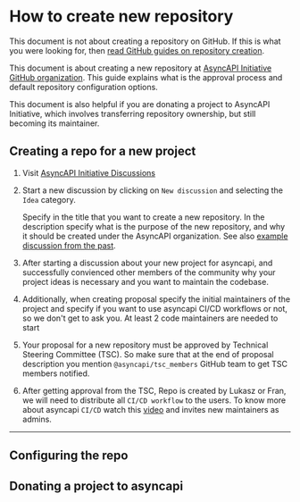 # How to create new repository

This document is not about creating a repository on GitHub. If this is what you were looking for, then [read GitHub guides on repository creation](https://docs.github.com/en/get-started/quickstart/create-a-repo).

This document is about creating a new repository at [AsyncAPI Initiative GitHub organization](https://github.com/asyncapi). This guide explains what is the approval process and default repository configuration options.

This document is also helpful if you are donating a project to AsyncAPI Initiative, which involves transferring repository ownership, but still becoming its maintainer.

## Creating a repo for a new project

1. Visit [AsyncAPI Initiative Discussions](https://github.com/orgs/asyncapi/discussions)


2. Start a new discussion by clicking on `New discussion` and selecting the `Idea` category.

    Specify in the title that you want to create a new repository. In the description specify what is the purpose of the new repository, and why it should be created under the AsyncAPI organization. See also [example discussion from the past](https://github.com/orgs/asyncapi/discussions/300).


3. After starting a discussion about your new project for asyncapi, and successfully convienced other members of the community why your project ideas is necessary and you want to maintain the codebase.


4. Additionally, when creating proposal specify the initial maintainers of the project and specify if you want to use asyncapi CI/CD workflows or not, so we don't get to ask you. At least 2 code maintainers are needed to start

5. Your proposal for a new repository must be approved by Technical Steering Committee (TSC). So make sure that at the end of proposal description you mention `@asyncapi/tsc_members` GitHub team to get TSC members notified.

6. After getting approval from the TSC, Repo is created by Lukasz or Fran, we will need to distribute all `CI/CD workflow` to the users. To know more about asyncapi `CI/CD` watch this [video](https://www.youtube.com/watch?v=DsQfmlc3Ubo) and 
 invites new maintainers as admins. 

 

 
-----------------------------



## Configuring the repo

## Donating a project to asyncapi

